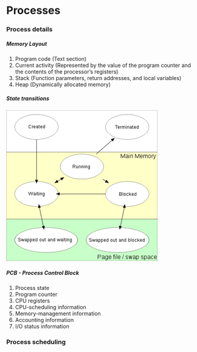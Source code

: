 # Processes

### Process details

##### Memory Layout

1. Program code (Text section)
2. Current activity (Represented by the value of the program counter and the contents of the processor’s registers)
3. Stack (Function parameters, return addresses, and local variables)
4. Heap (Dynamically allocated memory)

##### State transitions

![](/assets/images/Process-States.png)

##### PCB - Process Control Block

1. Process state
2. Program counter
3. CPU registers
4. CPU-scheduling information
5. Memory-management information
6. Accounting information
7. I/O status information

### Process scheduling

